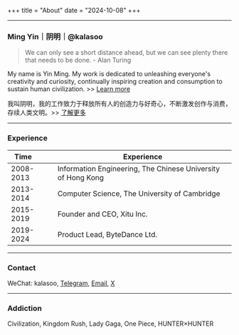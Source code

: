+++
title = "About"
date = "2024-10-08"
+++

---

### Ming Yin｜阴明｜@kalasoo

> We can only see a short distance ahead, but we can see plenty there that needs to be done. - Alan Turing


My name is Yin Ming. My work is dedicated to unleashing everyone's creativity and curiosity, continually inspiring creation and consumption to sustain human civilization. >> [Learn more](https://kalasoo.notion.site/)

我叫阴明，我的工作致力于释放所有人的创造力与好奇心，不断激发创作与消费，存续人类文明。>> [了解更多](https://kalasoo.notion.site/)

---


### Experience

| Time&nbsp;&nbsp;&nbsp;&nbsp;&nbsp;&nbsp;&nbsp;&nbsp; | Experience |
|------------|------------|
| 2008-2013 | Information Engineering, The Chinese University of Hong Kong |
| 2013-2014 | Computer Science, The University of Cambridge |
| 2015-2019 | Founder and CEO, Xitu Inc. |
| 2019-2024 | Product Lead, ByteDance Ltd. |

---


### Contact

WeChat: kalasoo, [Telegram](https://t.me/kalasoo), [Email](mailto:ym.kalasoo@gmail.com), [X](https://x.com/kalasoo)

---


### Addiction

Civilization, Kingdom Rush, Lady Gaga, One Piece, HUNTER×HUNTER






